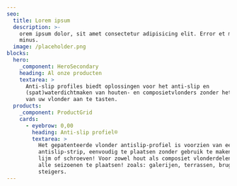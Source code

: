 ```yaml
---
seo:
  title: Lorem ipsum
  description: >-
    orem ipsum dolor, sit amet consectetur adipisicing elit. Error et magni
    minus.
  image: /placeholder.png
blocks:
  hero:
    _component: HeroSecondary
    heading: Al onze producten
    textarea: >
      Anti-slip profiles biedt oplossingen voor het anti-slip en
      (spat)waterdichtmaken van houten- en composietvlonders zonder het aanzicht
      van uw vlonder aan te tasten.
  products:
    _component: ProductGrid
    cards:
      - eyebrow: 0,00
        heading: Anti-slip profiel®
        textarea: >
          Het gepatenteerde vlonder antislip-profiel is voorzien van een
          antislip-strip, eenvoudig te plaatsen zonder gebruik te maken van kit,
          lijm of schroeven! Voor zowel hout als composiet vlonderdelen en in
          alle seizoenen te plaatsen! zoals: galerijen, terrassen, bruggen en
          steigers.
---
```

